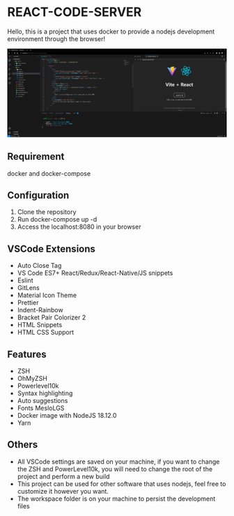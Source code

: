 # REACT-CODE-SERVER

Hello, this is a project that uses docker to provide a nodejs development environment through the browser!

![Screenshot](screenshot/MP5562c.png)

## Requirement

docker and docker-compose

## Configuration

1.  Clone the repository
2.  Run docker-compose up -d
3.  Access the localhost:8080 in your browser

## VSCode Extensions

- Auto Close Tag
- VS Code ES7+ React/Redux/React-Native/JS snippets
- Eslint
- GitLens
- Material Icon Theme
- Prettier
- Indent-Rainbow
- Bracket Pair Colorizer 2
- HTML Snippets
- HTML CSS Support

## Features

- ZSH
- OhMyZSH
- Powerlevel10k
- Syntax highlighting
- Auto suggestions
- Fonts MesloLGS
- Docker image with NodeJS 18.12.0
- Yarn

## Others

- All VSCode settings are saved on your machine, if you want to change the ZSH and PowerLevel10k, you will need to change the root of the project and perform a new build
- This project can be used for other software that uses nodejs, feel free to customize it however you want.
- The workspace folder is on your machine to persist the development files
